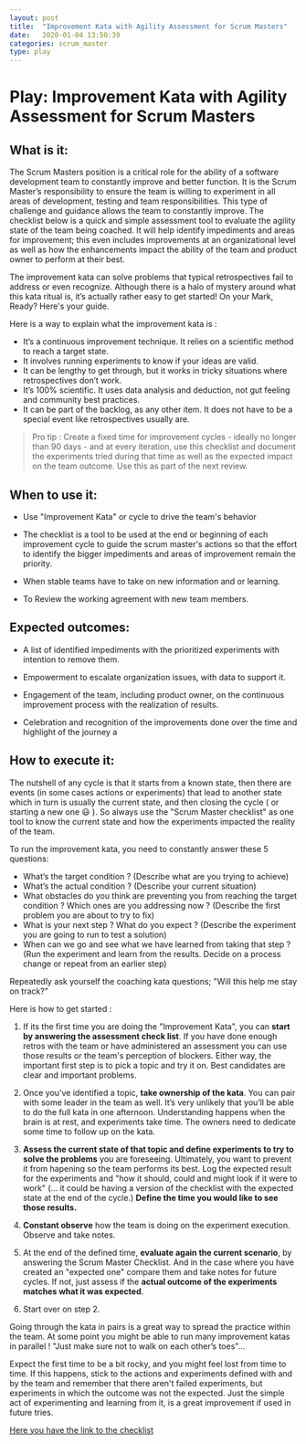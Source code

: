 ```yaml
---
layout: post
title:  "Improvement Kata with Agility Assessment for Scrum Masters"
date:   2020-01-04 13:50:39
categories: scrum_master
type: play
---
```


Play: Improvement Kata with Agility Assessment for Scrum Masters
=========================================================

What is it:
-----------

The Scrum Masters position is a critical role for the ability of a software development team to constantly improve and better function. It is the Scrum Master’s responsibility to ensure the team is willing to experiment in all areas of development, testing and team responsibilities. This type of challenge and guidance allows the team to constantly improve. The checklist below is a quick and simple assessment tool to evaluate the agility state of the team being coached. It will help identify impediments and areas for improvement; this even includes improvements at an organizational level as well as how the enhancements impact the ability of the team and product owner to perform at their best.

The improvement kata can solve problems that typical retrospectives fail to address or even recognize. Although there is a halo of mystery around what this kata ritual is, it’s actually rather easy to get started! On your Mark, Ready? Here's your guide.

Here is a way to explain what the improvement kata is :

* It’s a continuous improvement technique. It relies on a scientific method to reach a target state.
* It involves running experiments to know if your ideas are valid.
* It can be lengthy to get through, but it works in tricky situations where retrospectives don’t work.
* It’s 100% scientific. It uses data analysis and deduction, not gut feeling and community best practices.
* It can be part of the backlog, as any other item. It does not have to be a special event like retrospectives usually are.

>Pro tip : Create a fixed time for improvement cycles - ideally no longer than 90 days - and at every iteration, use this checklist and document the experiments tried during that time as well as the expected impact on the team outcome. Use this as part of the next review.

When to use it:
---------------

-   Use "Improvement Kata" or cycle to drive the team's behavior

-   The checklist is a tool to be used at the end or beginning of each improvement cycle to guide the scrum master's actions so that the effort to identify the bigger impediments and areas of improvement remain the priority.

-   When stable teams have to take on new information and or learning.

-   To Review the working agreement with new team members.

Expected outcomes:
------------------

-   A list of identified impediments with the prioritized experiments with intention to remove them.

-   Empowerment to escalate organization issues, with data to support it.

-   Engagement of the team, including product owner, on the continuous improvement process with the realization of results.

-   Celebration and recognition of the improvements done over the time and highlight of the journey a 

How to execute it:
------------------

The nutshell of any cycle is that it starts from a known state, then there are events (in some cases actions or experiments) that lead to another state which in turn is usually the current state, and then closing the cycle ( or starting a new one :smiley: ). So always use the "Scrum Master checklist" as one tool to know the current state and how the experiments impacted the reality of the team.

To run the improvement kata, you need to constantly answer these 5 questions:
* What’s the target condition ? (Describe what are you trying to achieve)
* What’s the actual condition ? (Describe your current situation)
* What obstacles do you think are preventing you from reaching the target condition ? Which ones are you addressing now ? (Describe the first problem you are about to try to fix)
* What is your next step ? What do you expect ? (Describe the experiment you are going to run to test a solution)
* When can we go and see what we have learned from taking that step ? (Run the experiment and learn from the results. Decide on a process change or repeat from an earlier step)

Repeatedly ask yourself the coaching kata questions;  "Will this help me stay on track?"

Here is how to get started :

1) If its the first time you are doing the "Improvement Kata", you can **start by answering the assessment check list**. If you have done enough retros with the team or have administered an assessment you can use those results or the team's perception of blockers. Either way, the important first step is to pick a topic and try it on. Best candidates are clear and important problems.

2) Once you’ve identified a topic, **take ownership of the kata**. You can pair with some leader in the team as well. It’s very unlikely that you’ll be able to do the full kata in one afternoon. Understanding happens when the brain is at rest, and experiments take time. The owners need to dedicate some time to follow up on the kata. 

3) **Assess the current state of that topic and define experiments to try to solve the problems** you are foreseeing. Ultimately, you want to prevent it from hapening so the team performs its best. Log the expected result for the experiments and "how it should, could and might look if it were to work" (... it could be having a version of the checklist with the expected state at the end of the cycle.) **Define the time you would like to see those results.**

4) **Constant observe** how the team is doing on the experiment execution. Observe and take notes.

5) At the end of the defined time, **evaluate again the current scenario**, by answering the Scrum Master Checklist. And in the case where you have created an "expected one" compare them and take notes for future cycles. If not, just assess if the **actual outcome of the experiments matches what it was expected**.

6) Start over on step 2.


Going through the kata in pairs is a great way to spread the practice within the team. At some point you might be able to run many improvement katas in parallel ! "Just make sure not to walk on each other’s toes"…

Expect the first time to be a bit rocky, and you might feel lost from time to time. If this happens, stick to the actions and experiments defined with and by the team and remember that there aren't failed experiments, but experiments in which the outcome was not the expected. Just the simple act of experimenting and learning from it, is a great improvement if used in future tries.

[Here you have the link to the checklist](./Checklist%20for%20Scrum%20Masters.docx)

